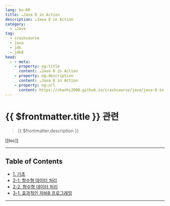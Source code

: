 ```yaml
---
lang: ko-KR
title: ☕️Java 8 in Action
description: ☕️Java 8 in Action
category: 
  - ☕️Java
tag: 
  - crashcourse
  - java
  - jdk
  - jdk8
head:
  - - meta:
    - property: og:title
      content: ☕️Java 8 in Action
    - property: og:description
      content: ☕️Java 8 in Action
    - property: og:url
      content: https://chanhi2000.github.io/crashcourse/java/java-8-in-action/
---
```


# {{ $frontmatter.title }} 관련

> {{ $frontmatter.description }}

[[toc]]

<!-- https://yangbongsoo.gitbook.io/study/java8-in-action/part1 -->

---

## Table of Contents

- [1. 기초](1.md)
- [2-1. 함수형 데이터 처리](2-1.md)
- [2-2. 함수형 데이터 처리](2-2.md)
- [3-1. 효과적인 자바8 프로그래밍](3-1.md)

---

<TagLinks />
